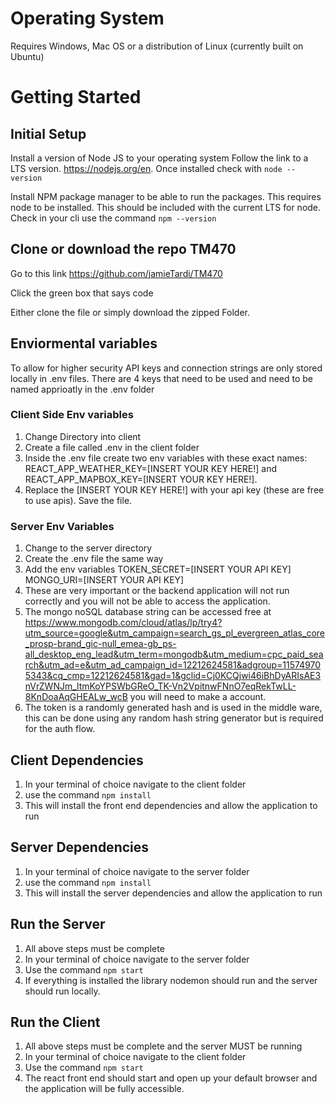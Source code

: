 # Operating System

Requires Windows, Mac OS or a distribution of Linux (currently built on Ubuntu)

# Getting Started

## Initial Setup

Install a version of Node JS to your operating system Follow the link to a LTS version. https://nodejs.org/en. Once installed check with `node --version`

Install NPM package manager to be able to run the packages. This requires node to be installed. This should be included with the current LTS for node. Check in your cli use the command `npm --version`

## Clone or download the repo TM470

Go to this link https://github.com/jamieTardi/TM470

Click the green box that says code

Either clone the file or simply download the zipped Folder.

## Enviormental variables

To allow for higher security API keys and connection strings are only stored locally in .env files. There are 4 keys that need to be used and need to be named apprioatly in the .env folder

### Client Side Env variables

1. Change Directory into client
2. Create a file called .env in the client folder
3. Inside the .env file create two env variables with these exact names: REACT_APP_WEATHER_KEY=[INSERT YOUR KEY HERE!] and REACT_APP_MAPBOX_KEY=[INSERT YOUR KEY HERE!].
4. Replace the [INSERT YOUR KEY HERE!] with your api key (these are free to use apis). Save the file.

### Server Env Variables

1. Change to the server directory
2. Create the .env file the same way
3. Add the env variables TOKEN_SECRET=[INSERT YOUR API KEY] MONGO_URI=[INSERT YOUR API KEY]
4. These are very important or the backend application will not run correctly and you will not be able to access the application.
5. The mongo noSQL database string can be accessed free at https://www.mongodb.com/cloud/atlas/lp/try4?utm_source=google&utm_campaign=search_gs_pl_evergreen_atlas_core_prosp-brand_gic-null_emea-gb_ps-all_desktop_eng_lead&utm_term=mongodb&utm_medium=cpc_paid_search&utm_ad=e&utm_ad_campaign_id=12212624581&adgroup=115749705343&cq_cmp=12212624581&gad=1&gclid=Cj0KCQjwi46iBhDyARIsAE3nVrZWNJm_ltmKoYPSWbGReO_TK-Vn2VpitnwFNnO7eqRekTwLL-8KnDoaAqGHEALw_wcB you will need to make a account.
6. The token is a randomly generated hash and is used in the middle ware, this can be done using any random hash string generator but is required for the auth flow.

## Client Dependencies

1. In your terminal of choice navigate to the client folder
2. use the command `npm install`
3. This will install the front end dependencies and allow the application to run

## Server Dependencies

1. In your terminal of choice navigate to the server folder
2. use the command `npm install`
3. This will install the server dependencies and allow the application to run

## Run the Server

1. All above steps must be complete
2. In your terminal of choice navigate to the server folder
3. Use the command `npm start`
4. If everything is installed the library nodemon should run and the server should run locally.

## Run the Client

1. All above steps must be complete and the server MUST be running
2. In your terminal of choice navigate to the client folder
3. Use the command `npm start`
4. The react front end should start and open up your default browser and the application will be fully accessible.

